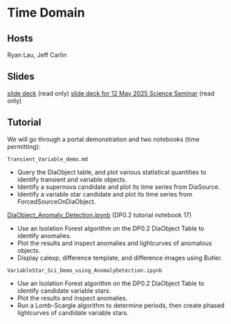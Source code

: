 # Time Domain

## Hosts

Ryan Lau, Jeff Carlin

## Slides

[slide deck](https://docs.google.com/presentation/d/1lmPyC9gaYqPzZlU9GUb0-5Gw8j54vGRwukANL1D5Dj4/edit?usp=sharing) (read only)
[slide deck for 12 May 2025 Science Seminar](https://docs.google.com/presentation/d/1pPvUeQ4ljMOSrG7NeZWC9Gu_tGfyhTRzzllkx3EZWzs/edit?usp=sharing) (read only)

## Tutorial

We will go through a portal demonstration and two notebooks (time permitting):

`Transient_Variable_demo.md`

* Query the DiaObject table, and plot various statistical quantities to identify transient and variable objects.
* Identify a supernova candidate and plot its time series from DiaSource.
* Identify a variable star candidate and plot its time series from ForcedSourceOnDiaObject.

[DiaObject_Anomaly_Detection.ipynb](https://github.com/lsst/tutorial-notebooks/blob/main/DP0.2/17_DiaObject_Anomaly_Detection.ipynb) (DP0.2 tutorial notebook 17)

* Use an Isolation Forest algorithm on the DP0.2 DiaObject Table to identify anomalies.
* Plot the results and inspect anomalies and lightcurves of anomalous objects.
* Display calexp, difference template, and difference images using Butler.

`VariableStar_Sci_Demo_using_AnomalyDetection.ipynb`

* Use an Isolation Forest algorithm on the DP0.2 DiaObject Table to identify candidate variable stars.
* Plot the results and inspect anomalies.
* Run a Lomb-Scargle algorithm to determine periods, then create phased lightcurves of candidate variable stars.
